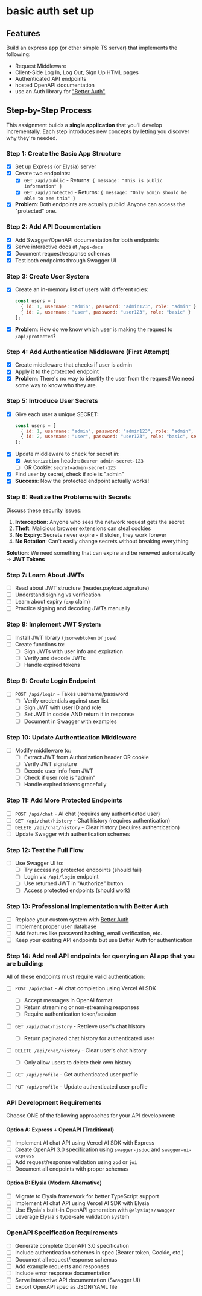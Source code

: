 # basic auth set up 


## Features

Build an express app (or other simple TS server) that implements the following:

- Request Middleware
- Client-Side Log In, Log Out, Sign Up HTML pages
- Authenticated API endpoints
- hosted OpenAPI documentation
- use an Auth library for ["Better Auth"](https://www.better-auth.com/docs/integrations/elysia)

## Step-by-Step Process

This assignment builds a **single application** that you'll develop incrementally. Each step introduces new concepts by letting you discover why they're needed.

### Step 1: Create the Basic App Structure
- [X] Set up Express (or Elysia) server
- [X] Create two endpoints:
  - [X] `GET /api/public` - Returns: `{ message: "This is public information" }`
  - [X] `GET /api/protected` - Returns: `{ message: "Only admin should be able to see this" }`
- [X] **Problem**: Both endpoints are actually public! Anyone can access the "protected" one.

### Step 2: Add API Documentation
- [X] Add Swagger/OpenAPI documentation for both endpoints
- [X] Serve interactive docs at `/api-docs`
- [X] Document request/response schemas
- [X] Test both endpoints through Swagger UI

### Step 3: Create User System
- [X] Create an in-memory list of users with different roles:
  ```javascript
  const users = [
    { id: 1, username: "admin", password: "admin123", role: "admin" },
    { id: 2, username: "user", password: "user123", role: "basic" }
  ];
  ```
- [X] **Problem**: How do we know which user is making the request to `/api/protected`?

### Step 4: Add Authentication Middleware (First Attempt)
- [X] Create middleware that checks if user is admin
- [X] Apply it to the protected endpoint
- [X] **Problem**: There's no way to identify the user from the request! We need some way to know who they are.

### Step 5: Introduce User Secrets
- [X] Give each user a unique SECRET:
  ```javascript
  const users = [
    { id: 1, username: "admin", password: "admin123", role: "admin", secret: "admin-secret-123" },
    { id: 2, username: "user", password: "user123", role: "basic", secret: "user-secret-456" }
  ];
  ```
- [X] Update middleware to check for secret in:
  - [X] `Authorization` header: `Bearer admin-secret-123`
  - [ ] OR Cookie: `secret=admin-secret-123`
- [X] Find user by secret, check if role is "admin"
- [X] **Success**: Now the protected endpoint actually works!

### Step 6: Realize the Problems with Secrets
Discuss these security issues:
1. **Interception**: Anyone who sees the network request gets the secret
2. **Theft**: Malicious browser extensions can steal cookies
3. **No Expiry**: Secrets never expire - if stolen, they work forever
4. **No Rotation**: Can't easily change secrets without breaking everything

**Solution**: We need something that can expire and be renewed automatically → **JWT Tokens**

### Step 7: Learn About JWTs
- [ ] Read about JWT structure (header.payload.signature)
- [ ] Understand signing vs verification
- [ ] Learn about expiry (`exp` claim)
- [ ] Practice signing and decoding JWTs manually

### Step 8: Implement JWT System
- [ ] Install JWT library (`jsonwebtoken` or `jose`)
- [ ] Create functions to:
  - [ ] Sign JWTs with user info and expiration
  - [ ] Verify and decode JWTs
  - [ ] Handle expired tokens

### Step 9: Create Login Endpoint
- [ ] `POST /api/login` - Takes username/password
  - [ ] Verify credentials against user list
  - [ ] Sign JWT with user ID and role
  - [ ] Set JWT in cookie AND return it in response
  - [ ] Document in Swagger with examples

### Step 10: Update Authentication Middleware
- [ ] Modify middleware to:
  - [ ] Extract JWT from Authorization header OR cookie
  - [ ] Verify JWT signature
  - [ ] Decode user info from JWT
  - [ ] Check if user role is "admin"
  - [ ] Handle expired tokens gracefully

### Step 11: Add More Protected Endpoints
- [ ] `POST /api/chat` - AI chat (requires any authenticated user)
- [ ] `GET /api/chat/history` - Chat history (requires authentication)
- [ ] `DELETE /api/chat/history` - Clear history (requires authentication)
- [ ] Update Swagger with authentication schemes

### Step 12: Test the Full Flow
- [ ] Use Swagger UI to:
  - [ ] Try accessing protected endpoints (should fail)
  - [ ] Login via `/api/login` endpoint
  - [ ] Use returned JWT in "Authorize" button
  - [ ] Access protected endpoints (should work)

### Step 13: Professional Implementation with Better Auth
- [ ] Replace your custom system with [Better Auth](https://www.better-auth.com/)
- [ ] Implement proper user database
- [ ] Add features like password hashing, email verification, etc.
- [ ] Keep your existing API endpoints but use Better Auth for authentication

### Step 14: Add real API endpoints for querying an AI app that you are building:

All of these endpoints must require valid authentication:
- [ ] `POST /api/chat` - AI chat completion using Vercel AI SDK
  - [ ] Accept messages in OpenAI format
  - [ ] Return streaming or non-streaming responses
  - [ ] Require authentication token/session
- [ ] `GET /api/chat/history` - Retrieve user's chat history
  - [ ] Return paginated chat history for authenticated user
- [ ] `DELETE /api/chat/history` - Clear user's chat history
  - [ ] Only allow users to delete their own history
- [ ] `GET /api/profile` - Get authenticated user profile
- [ ] `PUT /api/profile` - Update authenticated user profile


### API Development Requirements

Choose ONE of the following approaches for your API development:

#### Option A: Express + OpenAPI (Traditional)
- [ ] Implement AI chat API using Vercel AI SDK with Express
- [ ] Create OpenAPI 3.0 specification using `swagger-jsdoc` and `swagger-ui-express`
- [ ] Add request/response validation using `zod` or `joi`
- [ ] Document all endpoints with proper schemas

#### Option B: Elysia (Modern Alternative)
- [ ] Migrate to Elysia framework for better TypeScript support
- [ ] Implement AI chat API using Vercel AI SDK with Elysia
- [ ] Use Elysia's built-in OpenAPI generation with `@elysiajs/swagger`
- [ ] Leverage Elysia's type-safe validation system

### OpenAPI Specification Requirements
- [ ] Generate complete OpenAPI 3.0 specification
- [ ] Include authentication schemes in spec (Bearer token, Cookie, etc.)
- [ ] Document all request/response schemas
- [ ] Add example requests and responses
- [ ] Include error response documentation
- [ ] Serve interactive API documentation (Swagger UI)
- [ ] Export OpenAPI spec as JSON/YAML file
